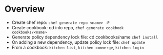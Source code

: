 # Overview
- Create chef repo: `chef generate repo <name> -P`
- Create cookbook: cd into repo, `chef generate cookbook cookbooks/<name>`
- Generate policy dependency lock file: cd cookbooks/name `chef install`
- On adding a new dependency, update policy lock file: `chef update`
- From a cookbook: `kitchen list`, `kitchen converge`, `kitchen login`
